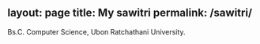 layout: page
title:  My sawitri
permalink: /sawitri/
---

Bs.C. Computer Science, Ubon Ratchathani University.
